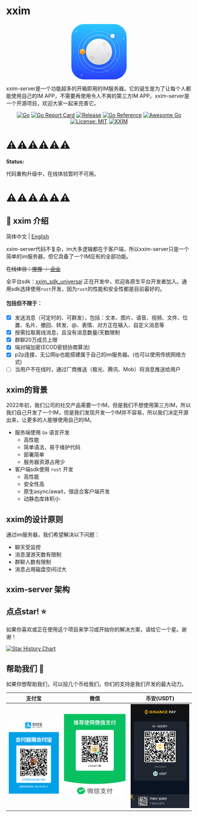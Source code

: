 # xxim

<p align="center">
<img align="center" width="150px" src="https://raw.githubusercontent.com/cherish-chat/xx-doc/master/docs/images/logo.1x.webp">
</p>

xxim-server是一个功能超多的开箱即用的IM服务器。它的诞生是为了让每个人都能使用自己的IM APP，不需要再使用令人不爽的第三方IM
APP。xxim-server是一个开源项目，欢迎大家一起来完善它。

<div align=center>

[![Go](https://github.com/cherish-chat/xxim-server/workflows/Go/badge.svg?branch=master)](https://github.com/cherish-chat/xxim-server/actions)
[![Go Report Card](https://goreportcard.com/badge/github.com/cherish-chat/xxim-server)](https://goreportcard.com/report/github.com/cherish-chat/xxim-server)
[![Release](https://img.shields.io/github/v/release/cherish-chat/xxim-server.svg?style=flat-square)](https://github.com/cherish-chat/xxim-server)
[![Go Reference](https://pkg.go.dev/badge/github.com/cherish-chat/xxim-server.svg)](https://pkg.go.dev/github.com/cherish-chat/xxim-server)
[![Awesome Go](https://cdn.rawgit.com/sindresorhus/awesome/d7305f38d29fed78fa85652e3a63e154dd8e8829/media/badge.svg)](https://github.com/avelino/awesome-go)
[![License: MIT](https://img.shields.io/badge/License-MIT-yellow.svg)](https://opensource.org/licenses/MIT)
[![XXIM](https://api.cherish.chat/api/server/onlineshield/202303051934)](https://xxim.cherish.chat)

</div>

# ⚠️⚠️⚠️⚠️⚠️⚠️

**Status:**

代码重构升级中，在线体验暂时不可用。

# ⚠️⚠️⚠️⚠️⚠️⚠️

## 🤷‍ xxim 介绍

简体中文 | [English](README-EN.md)

xxim-server代码不复杂，im大多逻辑都在于客户端，所以xxim-server只是一个简单的im服务器，但它具备了一个IM应有的全部功能。

~~在线体验：[惺惺](https://xxim.cherish.chat) ｜ [企业](https://enterprise.cherish.chat/)~~

全平台sdk：[xxim_sdk_universal](https://github.com/cherish-chat/xxim_sdk_universal)
正在开发中，欢迎各原生平台开发者加入。通用sdk选择使用`rust`开发，因为`rust`的性能和安全性都是目前最好的。

#### 包括但不限于：

* [x] 发送消息（可定时的、可群发），包括：文本、图片、语音、视频、文件、位置、名片、撤回、转发、@、表情、对方正在输入、自定义消息等
* [x] 按需拉取离线消息，且没有消息数量/天数限制
* [x] 群聊20万成员上限
* [x] 端对端加密(ECOD密钥协商算法)
* [x] p2p连接，无公网ip也能搭建属于自己的im服务器。(也可以使用传统网络方式)
* [ ] 当用户不在线时，通过厂商推送（极光、腾讯、Mob）将消息推送给用户

## xxim的背景

2022年初，我们公司的社交产品需要一个IM，但是我们不想使用第三方IM，所以我们自己开发了一个IM，但是我们发现开发一个IM并不容易，所以我们决定开源出来，让更多的人能够使用自己的IM。

* 服务端使用 `Go` 语言开发
    * 高性能
    * 简单语法，易于维护代码
    * 部署简单
    * 服务器资源占用少
* 客户端sdk使用 `rust` 开发
    * 高性能
    * 安全性高
    * 原生async/await，很适合客户端开发
    * 动静态库体积小

## xxim的设计原则

通过im服务器，我们希望解决以下问题：

* 聊天受监控
* 消息漫游天数有限制
* 群聊人数有限制
* 消息占用磁盘空间过大

## xxim-server 架构

## 点点star! ⭐

如果你喜欢或正在使用这个项目来学习或开始你的解决方案，请给它一个星。谢谢！

[![Star History Chart](https://api.star-history.com/svg?repos=cherish-chat/xxim-server&type=Date)](#xxim-server)

## 帮助我们 🙏

如果你想帮助我们，可以投几个币给我们，你们的支持是我们开发的最大动力。

|                                                                                          支付宝                                                                                          |                                                                                               微信                                                                                               |                                                                                         币安(USDT)                                                                                         |
|:-------------------------------------------------------------------------------------------------------------------------------------------------------------------------------------:|:----------------------------------------------------------------------------------------------------------------------------------------------------------------------------------------------:|:----------------------------------------------------------------------------------------------------------------------------------------------------------------------------------------:|
| [![AliPay](https://raw.githubusercontent.com/cherish-chat/xx-doc/master/docs/images/alipay.png)](https://raw.githubusercontent.com/cherish-chat/xx-doc/master/docs/images/alipay.png) | [![WechatPay](https://raw.githubusercontent.com/cherish-chat/xx-doc/master/docs/images/wechatpay.png)](https://raw.githubusercontent.com/cherish-chat/xx-doc/master/docs/images/wechatpay.png) | [![binance](https://raw.githubusercontent.com/cherish-chat/xx-doc/master/docs/images/binance.png)](https://raw.githubusercontent.com/cherish-chat/xx-doc/master/docs/images/binance.png) | 


